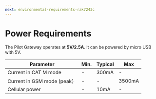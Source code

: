 ```yaml
---
next: environmental-requirements-rak7243c
---
```


# Power Requirements

The Pilot Gateway  operates at **5V/2.5A**. It can be powered by micro USB with 5V.

| Parameter | Min. | Typical | Max | 
| ---- | ---- | ---- | ---- | 
| Current in CAT M mode | - | 300mA | - | 
| Current in GSM mode (peak） | - | - | 3500mA | 
| Cellular power | - | 10mA | - | 


